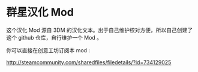 群星汉化 Mod
============

这个汉化 Mod 源自 3DM 的汉化文本。出于自己维护校对方便，所以自己创建了这个 github 仓库，自行维护一个 Mod 。

你可以直接在创意工坊订阅本 mod :

http://steamcommunity.com/sharedfiles/filedetails/?id=734129025
